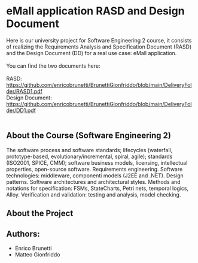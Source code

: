 # eMall application RASD and Design Document <br />

Here is our university project for Software Engineering 2 course, it consists of realizing the Requirements Analysis and Specification Document (RASD) and the Design Document (DD) for a real use case: eMall application. <br />
<br />
You can find the two documents here: <br /> <br />
RASD: https://github.com/enricobrunetti/BrunettiGionfriddo/blob/main/DeliveryFolder/RASD1.pdf <br />
Design Document: https://github.com/enricobrunetti/BrunettiGionfriddo/blob/main/DeliveryFolder/DD1.pdf <br /> <br />

## About the Course (Software Engineering 2)
The software process and software standards; lifecycles (waterfall, prototype-based, evolutionary/incremental, spiral, agile); standards (ISO2001, SPICE, CMM); software business models, licensing, intellectual properties, open-source software. Requirements engineering. Software technologies: middleware, componenti models (J2EE and .NET). Design patterns. Software architectures and architectural styles. Methods and notations for specification: FSMs, StateCharts, Petri nets, temporal logics, Alloy. Verification and validation: testing and analysis, model checking.

## About the Project


## Authors: 
- Enrico Brunetti
- Matteo Gionfriddo
